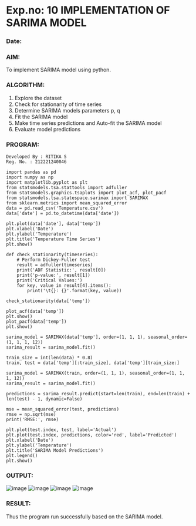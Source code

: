 # Exp.no: 10   IMPLEMENTATION OF SARIMA MODEL
### Date: 

### AIM:
To implement SARIMA model using python.
### ALGORITHM:
1. Explore the dataset
2. Check for stationarity of time series
3. Determine SARIMA models parameters p, q
4. Fit the SARIMA model
5. Make time series predictions and Auto-fit the SARIMA model
6. Evaluate model predictions
### PROGRAM:
```
Developed By : RITIKA S   
Reg. No. : 212221240046
```
```
import pandas as pd
import numpy as np
import matplotlib.pyplot as plt
from statsmodels.tsa.stattools import adfuller
from statsmodels.graphics.tsaplots import plot_acf, plot_pacf
from statsmodels.tsa.statespace.sarimax import SARIMAX
from sklearn.metrics import mean_squared_error
data = pd.read_csv('Temperature.csv')
data['date'] = pd.to_datetime(data['date'])

plt.plot(data['date'], data['temp'])
plt.xlabel('Date')
plt.ylabel('Temperature')
plt.title('Temperature Time Series')
plt.show()

def check_stationarity(timeseries):
    # Perform Dickey-Fuller test
    result = adfuller(timeseries)
    print('ADF Statistic:', result[0])
    print('p-value:', result[1])
    print('Critical Values:')
    for key, value in result[4].items():
        print('\t{}: {}'.format(key, value))

check_stationarity(data['temp'])

plot_acf(data['temp'])
plt.show()
plot_pacf(data['temp'])
plt.show()

sarima_model = SARIMAX(data['temp'], order=(1, 1, 1), seasonal_order=(1, 1, 1, 12))
sarima_result = sarima_model.fit()

train_size = int(len(data) * 0.8)
train, test = data['temp'][:train_size], data['temp'][train_size:]

sarima_model = SARIMAX(train, order=(1, 1, 1), seasonal_order=(1, 1, 1, 12))
sarima_result = sarima_model.fit()

predictions = sarima_result.predict(start=len(train), end=len(train) + len(test) - 1, dynamic=False)

mse = mean_squared_error(test, predictions)
rmse = np.sqrt(mse)
print('RMSE:', rmse)

plt.plot(test.index, test, label='Actual')
plt.plot(test.index, predictions, color='red', label='Predicted')
plt.xlabel('Date')
plt.ylabel('Temperature')
plt.title('SARIMA Model Predictions')
plt.legend()
plt.show()
```

### OUTPUT:
![image](https://github.com/user-attachments/assets/75ba853a-dcd1-4130-bb5d-0f56eb2b5928)
![image](https://github.com/user-attachments/assets/326bfa5c-127b-446e-99d4-3f201abcaea8)
![image](https://github.com/user-attachments/assets/07a14939-99ce-42c4-8e32-d22f60d857f5)
![image](https://github.com/user-attachments/assets/9bcc6593-1624-439b-b46f-3a31b7e84418)


### RESULT:
Thus the program run successfully based on the SARIMA model.
